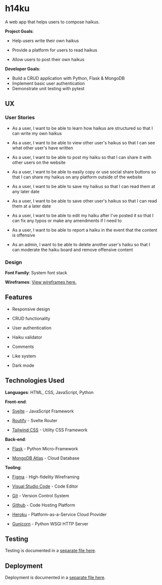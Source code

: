 # h14ku

A web app that helps users to compose haikus.

**Project Goals**:

- Help users write their own haikus

- Provide a platform for users to read haikus

- Allow users to post their own haikus

**Developer Goals**:

- Build a CRUD application with Python, Flask & MongoDB
- Implement basic user authentication
- Demonstrate unit testing with pytest

## UX

### User Stories

- As a user, I want to be able to learn how haikus are structured so that I can write my own haikus

- As a user, I want to be able to view other user's haikus so that I can see what other user's have written

- As a user, I want to be able to post my haiku so that I can share it with other users on the website

- As a user, I want to be able to easily copy or use social share buttons so that I can share my haikus on any platform outside of the website

- As a user, I want to be able to save my haikus so that I can read them at any later date

- As a user, I want to be able to save other user's haikus so that I can read them at a later date

- As a user, I want to be able to edit my haiku after I've posted it so that I can fix any typos or make any amendments if I need to

- As a user, I want to be able to report a haiku in the event that the content is offensive

- As an admin, I want to be able to delete another user's haiku so that I can moderate the haiku board and remove offensive content

### Design

**Font Family**: System font stack

**Wireframes**: [View wireframes here.](https://www.figma.com/file/U0uHd5o7MSSylybfmesyOo/haiku-help?node-id=0%3A1)

## Features

- Responsive design
- CRUD functionality
- User authentication
- Haiku validator

- Comments

- Like system

- Dark mode

## Technologies Used

**Languages**: HTML, CSS, JavaScript, Python

**Front-end**:

- [Svelte](https://svelte.dev/) - JavaScript Framework
- [Routify](https://routify.dev/) - Svelte Router

- [Tailwind CSS](https://tailwindcss.com) - Utility CSS Framework

**Back-end**:

- [Flask](https://flask.palletsprojects.com/en/2.0.x/) - Python Micro-Framework

- [MongoDB Atlas](https://mongodb.com/atlas) - Cloud Database

**Tooling**:

- [Figma](https://www.figma.com/) - High-fidelity Wireframing

- [Visual Studio Code](https://code.visualstudio.com/) - Code Editor
- [Git](https://git-scm.com/) - Version Control System
- [Github](https://github.com/) - Code Hosting Platform
- [Heroku](https://www.heroku.com/) - Platform-as-a-Service Cloud Provider

- [Gunicorn](https://gunicorn.org/) - Python WSGI HTTP Server

## Testing

Testing is documented in a [separate file here](./docs/testing.md).

## Deployment

Deployment is documented in a [separate file here](./docs/deployment.md).
